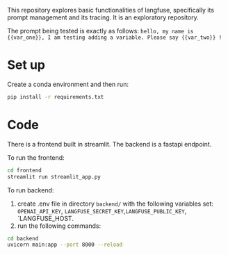 
This repository explores basic functionalities of langfuse, specifically its prompt management and its tracing. 
It is an exploratory repository. 

The prompt being tested is exactly as follows: 
`hello, my name is {{var_one}}, I am testing adding a variable. Please say {{var_two}} !`

# Set up 
Create a conda environment and then run: 
```bash 
pip install -r requirements.txt
```

# Code
There is a frontend built in streamlit. The backend is a fastapi endpoint.

To run the frontend: 
```bash
cd frontend
streamlit run streamlit_app.py
```

To run backend: 
1. create .env file in directory `backend/` with the following variables set:
`OPENAI_API_KEY`, `LANGFUSE_SECRET_KEY`,`LANGFUSE_PUBLIC_KEY`, `LANGFUSE_HOST. 
2. run the following commands: 
```bash 
cd backend
uvicorn main:app --port 8000 --reload 
```
   